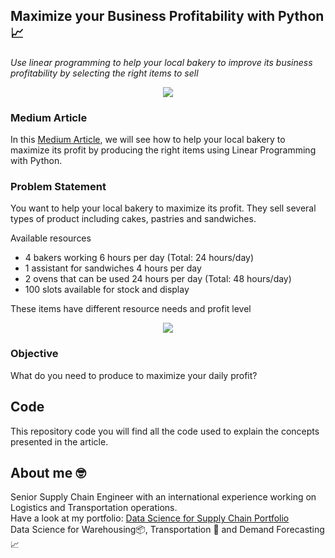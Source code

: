 ## Maximize your Business Profitability with Python 📈
*Use linear programming to help your local bakery to improve its business profitability by selecting the right items to sell*

<p align="center">
  <img align="center" src="https://miro.medium.com/max/1280/1*64O1JAsgcvVv1hyE-RnZKQ.png">
</p>

### Medium Article
In this [Medium Article](https://towardsdatascience.com/maximize-your-business-profitability-with-python-fbefebbdf802), we will see how to help your local bakery to maximize its profit by producing the right items using Linear Programming with Python.


### Problem Statement
You want to help your local bakery to maximize its profit. They sell several types of product including cakes, pastries and sandwiches.

Available resources
- 4 bakers working 6 hours per day (Total: 24 hours/day)
- 1 assistant for sandwiches 4 hours per day
- 2 ovens that can be used 24 hours per day (Total: 48 hours/day)
- 100 slots available for stock and display

These items have different resource needs and profit level

<p align="center">
  <img align="center" src="https://miro.medium.com/max/700/1*ToORI5-OD4XJUrt0kY46Ew.png">
</p>

### Objective
What do you need to produce to maximize your daily profit?

## Code
This repository code you will find all the code used to explain the concepts presented in the article.

## About me 🤓
Senior Supply Chain Engineer with an international experience working on Logistics and Transportation operations. \
Have a look at my portfolio: [Data Science for Supply Chain Portfolio](https://samirsaci.com) \
Data Science for Warehousing📦, Transportation 🚚 and Demand Forecasting 📈 

